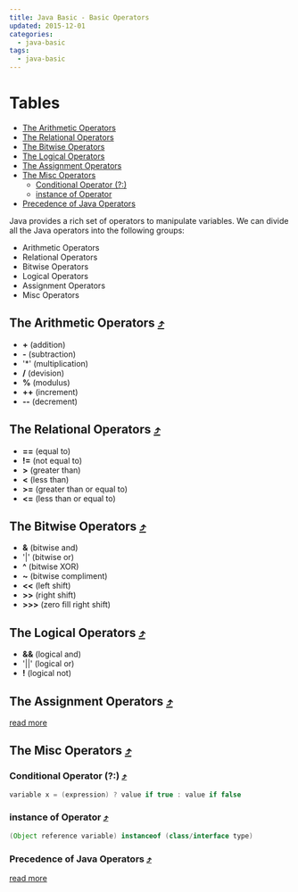 ```yaml
---
title: Java Basic - Basic Operators
updated: 2015-12-01
categories:
  - java-basic
tags:
  - java-basic
---
```


# Tables

* [The Arithmetic Operators](#the-arithmetic-operators-10548tables)
* [The Relational Operators](#the-relational-operators-10548tables)
* [The Bitwise Operators](#the-bitwise-operators-10548tables)
* [The Logical Operators](#the-logical-operators-10548tables)
* [The Assignment Operators](#the-assignment-operators-10548tables)
* [The Misc Operators](#the-misc-operators-10548tables)
  * [Conditional Operator (?:)](#conditional-operator-10548tables)
  * [instance of Operator](#instance-of-operator-10548tables)
* [Precedence of Java Operators](#precedence-of-java-operators-10548tables)

Java provides a rich set of operators to manipulate variables. We can divide all the Java operators into the following groups:

* Arithmetic Operators
* Relational Operators
* Bitwise Operators
* Logical Operators
* Assignment Operators
* Misc Operators

## The Arithmetic Operators [&#10548;](#tables)
* **+** (addition)
* **-** (subtraction)
* '*' (multiplication)
* **/** (devision)
* **%** (modulus)
* **++** (increment)
* **--** (decrement)

## The Relational Operators [&#10548;](#tables)
* **==** (equal to)
* **!=** (not equal to)
* **>** (greater than)
* **<** (less than)
* **>=** (greater than or equal to)
* **<=** (less than or equal to)

## The Bitwise Operators [&#10548;](#tables)
* **&** (bitwise and)
* '|' (bitwise or)
* **^** (bitwise XOR)
* **~** (bitwise compliment)
* **<<** (left shift)
* **>>** (right shift)
* **>>>** (zero fill right shift)

## The Logical Operators [&#10548;](#tables)
* **&&** (logical and)
* '||' (logical or)
* **!** (logical not)

## The Assignment Operators [&#10548;](#tables)
[read more](http://www.tutorialspoint.com/java/java_basic_operators.htm)

## The Misc Operators [&#10548;](#tables)

### Conditional Operator (?:) [&#10548;](#tables)

```java
variable x = (expression) ? value if true : value if false
```

### instance of Operator [&#10548;](#tables)

```java
(Object reference variable) instanceof (class/interface type)
```

### Precedence of Java Operators [&#10548;](#tables)
[read more](http://www.tutorialspoint.com/java/java_basic_operators.htm)
